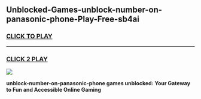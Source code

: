 
## Unblocked-Games-unblock-number-on-panasonic-phone-Play-Free-sb4ai
<h3>
<a href="https://premium76.site?title=unblock-number-on-panasonic-phone&ref=20M">CLICK TO PLAY</a></h3>
<hr>

<h3>
<a href="https://premium76.site?title=unblock-number-on-panasonic-phone&ref=20M">CLICK 2 PLAY</a>
  
</h3>

<a href="https://premium76.site?title=unblock-number-on-panasonic-phone&ref=19M"><img src="https://clearcache.store/games.png"></a>


**unblock-number-on-panasonic-phone games unblocked: Your Gateway to Fun and Accessible Online Gaming**
